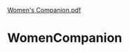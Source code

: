 [Women's Companion.pdf](https://github.com/sankalp-rane17/WomenCompanion/files/9943295/Women.s.Companion.pdf)
# WomenCompanion
